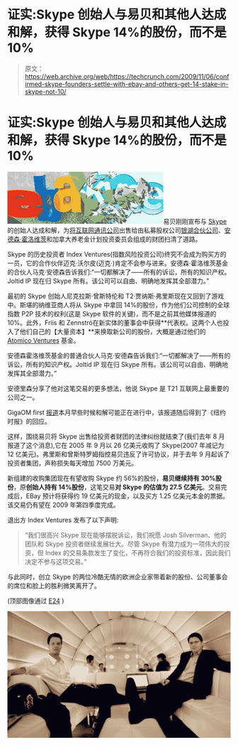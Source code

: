 # 证实:Skype 创始人与易贝和其他人达成和解，获得 Skype 14%的股份，而不是 10%

> 原文：<https://web.archive.org/web/https://techcrunch.com/2009/11/06/confirmed-skype-founders-settle-with-ebay-and-others-get-14-stake-in-skype-not-10/>

# 证实:Skype 创始人与易贝和其他人达成和解，获得 Skype 14%的股份，而不是 10%

![](img/8d1408ea9af0026616251ac269f36647.png)易贝刚刚宣布与 [Skype](https://web.archive.org/web/20230406180104/http://skype.com/) 的创始人达成和解，为[将互联网通讯公司](https://web.archive.org/web/20230406180104/https://techcrunch.com/2009/09/01/confirmed-ebay-sells-skype/)出售给由私募股权公司[银湖合伙公司](https://web.archive.org/web/20230406180104/http://www.crunchbase.com/financial-organization/silver-lake-partners)、[安德森·霍洛维茨](https://web.archive.org/web/20230406180104/http://www.crunchbase.com/financial-organization/andreessen-horowitz)和加拿大养老金计划投资委员会组成的财团扫清了道路。

Skype 的历史投资者 Index Ventures(指数风险投资公司)终究不会成为购买方的一员，它的合作伙伴迈克·沃尔皮(迈克·)肯定不会参与进来。安德森·霍洛维茨基金的合伙人马克·安德森告诉我们:“一切都解决了——所有的诉讼，所有的知识产权。Joltid IP 现在归 Skype 所有。该公司可以自由、明确地发挥其全部潜力。”

最初的 Skype 创始人尼克拉斯·曾斯特伦和 T2·贾纳斯·弗里斯现在又回到了游戏中。斯堪的纳维亚商人将从 Skype 中拿回 14%的股份，作为他们公司控制的全球指数 P2P 技术的权利(这是 Skype 软件的关键)，而不是之前其他媒体报道的 10%。此外，Friis 和 Zennströ在新实体的董事会中获得**代表权。这两个人也投入了他们自己的【大量资本】**来换取新公司的股份，大概是通过他们的 [Atomico Ventures](https://web.archive.org/web/20230406180104/http://www.crunchbase.com/financial-organization/atomico-investments) 基金。

安德森霍洛维茨基金的普通合伙人马克·安德森告诉我们:“一切都解决了——所有的诉讼，所有的知识产权。Joltid IP 现在归 Skype 所有。该公司可以自由、明确地发挥其全部潜力。”

安德里森分享了他对这笔交易的更多想法，他说 Skype 是 T21 互联网上最重要的公司之一。

GigaOM first [报道](https://web.archive.org/web/20230406180104/http://gigaom.com/2009/11/01/skype-vs-founders-settlement/)本月早些时候和解可能正在进行中，该报道随后得到了《纽约时报》的回应。

这样，围绕易贝将 Skype 出售给投资者财团的法律纠纷就结束了(我们去年 8 月报道了这个消息),它在 2005 年 9 月以 26 亿美元收购了 Skype(2007 年减记为 12 亿美元)。弗里斯和曾斯特罗姆指控易贝违反了许可协议，并于去年 9 月起诉了投资者集团，声称损失每天增加 7500 万美元。

新组建的收购集团现在有望收购 Skype 约 56%的股份，**易贝继续持有 30%股份**，原**创始人持有 14%股份**，这笔交易**对 Skype 的估值为 27.5 亿美元**。交易完成后，EBay 预计将获得约 19 亿美元的现金，以及买方 1.25 亿美元本金的票据。该交易仍有望在 2009 年第四季度完成。

退出方 Index Ventures 发布了以下声明:

> “我们很高兴 Skype 现在能够摆脱诉讼，我们祝愿 Josh Silverman、他的团队和 Skype 投资者继续发展壮大。尽管 Skype 有潜力成为一项伟大的投资，但 Index 的交易条款发生了变化，不再符合我们的投资标准，因此我们决定不参与这项交易。”

与此同时，创立 Skype 的两位冷酷无情的欧洲企业家带着新的股份、公司董事会的席位和脸上的胜利微笑离开了。

(顶部图像通过 [E24](https://web.archive.org/web/20230406180104/http://e24.no/it/article2381739.ece) )

![](img/8c2b41b5a536ac57cb3efdc9eb22b252.png)
